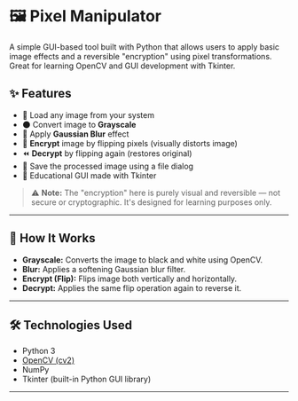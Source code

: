 # 🖼️ Pixel Manipulator

A simple GUI-based tool built with Python that allows users to apply basic image effects and a reversible "encryption" using pixel transformations. Great for learning OpenCV and GUI development with Tkinter.

## ✨ Features

- 📂 Load any image from your system
- 🌑 Convert image to **Grayscale**
- 💨 Apply **Gaussian Blur** effect
- 🔄 **Encrypt** image by flipping pixels (visually distorts image)
- ⏪ **Decrypt** by flipping again (restores original)
- 💾 Save the processed image using a file dialog
- 🧠 Educational GUI made with Tkinter

> ⚠️ **Note:** The "encryption" here is purely visual and reversible — not secure or cryptographic. It's designed for learning purposes only.

---

## 🧠 How It Works

- **Grayscale:** Converts the image to black and white using OpenCV.
- **Blur:** Applies a softening Gaussian blur filter.
- **Encrypt (Flip):** Flips image both vertically and horizontally.
- **Decrypt:** Applies the same flip operation again to reverse it.

---

## 🛠️ Technologies Used

- Python 3
- [OpenCV (cv2)](https://opencv.org/)
- NumPy
- Tkinter (built-in Python GUI library)

---
